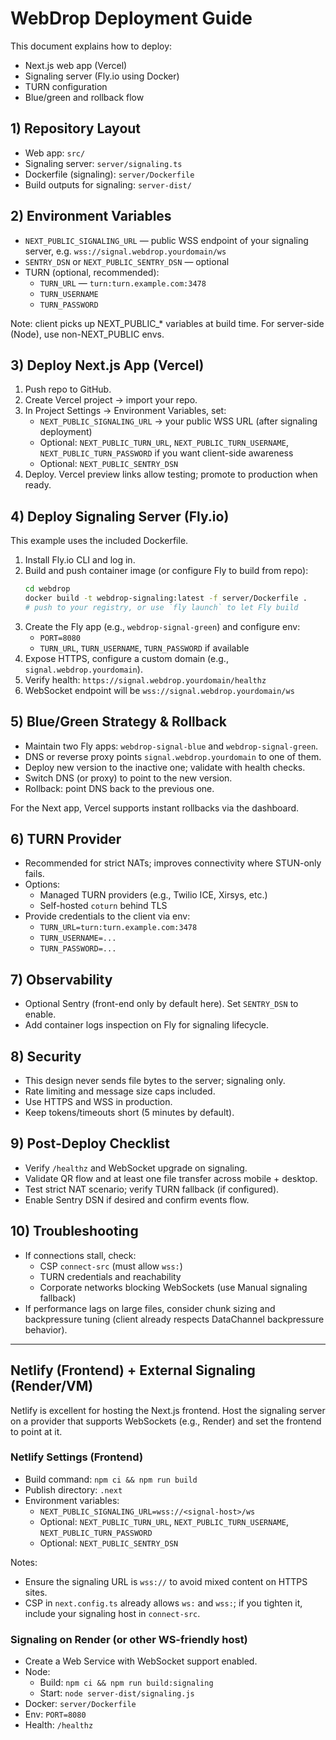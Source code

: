 # WebDrop Deployment Guide

This document explains how to deploy:
- Next.js web app (Vercel)
- Signaling server (Fly.io using Docker)
- TURN configuration
- Blue/green and rollback flow

## 1) Repository Layout
- Web app: `src/`
- Signaling server: `server/signaling.ts`
- Dockerfile (signaling): `server/Dockerfile`
- Build outputs for signaling: `server-dist/`

## 2) Environment Variables
- `NEXT_PUBLIC_SIGNALING_URL` — public WSS endpoint of your signaling server, e.g. `wss://signal.webdrop.yourdomain/ws`
- `SENTRY_DSN` or `NEXT_PUBLIC_SENTRY_DSN` — optional
- TURN (optional, recommended):
  - `TURN_URL` — `turn:turn.example.com:3478`
  - `TURN_USERNAME`
  - `TURN_PASSWORD`

Note: client picks up NEXT_PUBLIC_* variables at build time. For server-side (Node), use non-NEXT_PUBLIC envs.

## 3) Deploy Next.js App (Vercel)
1. Push repo to GitHub.
2. Create Vercel project → import your repo.
3. In Project Settings → Environment Variables, set:
   - `NEXT_PUBLIC_SIGNALING_URL` → your public WSS URL (after signaling deployment)
   - Optional: `NEXT_PUBLIC_TURN_URL`, `NEXT_PUBLIC_TURN_USERNAME`, `NEXT_PUBLIC_TURN_PASSWORD` if you want client-side awareness
   - Optional: `NEXT_PUBLIC_SENTRY_DSN`
4. Deploy. Vercel preview links allow testing; promote to production when ready.

## 4) Deploy Signaling Server (Fly.io)
This example uses the included Dockerfile.

1. Install Fly.io CLI and log in.
2. Build and push container image (or configure Fly to build from repo):
   ```bash
   cd webdrop
   docker build -t webdrop-signaling:latest -f server/Dockerfile .
   # push to your registry, or use `fly launch` to let Fly build
   ```
3. Create the Fly app (e.g., `webdrop-signal-green`) and configure env:
   - `PORT=8080`
   - `TURN_URL`, `TURN_USERNAME`, `TURN_PASSWORD` if available
4. Expose HTTPS, configure a custom domain (e.g., `signal.webdrop.yourdomain`).
5. Verify health: `https://signal.webdrop.yourdomain/healthz`
6. WebSocket endpoint will be `wss://signal.webdrop.yourdomain/ws`

## 5) Blue/Green Strategy & Rollback
- Maintain two Fly apps: `webdrop-signal-blue` and `webdrop-signal-green`.
- DNS or reverse proxy points `signal.webdrop.yourdomain` to one of them.
- Deploy new version to the inactive one; validate with health checks.
- Switch DNS (or proxy) to point to the new version.
- Rollback: point DNS back to the previous one.

For the Next app, Vercel supports instant rollbacks via the dashboard.

## 6) TURN Provider
- Recommended for strict NATs; improves connectivity where STUN-only fails.
- Options:
  - Managed TURN providers (e.g., Twilio ICE, Xirsys, etc.)
  - Self-hosted `coturn` behind TLS
- Provide credentials to the client via env:
  - `TURN_URL=turn:turn.example.com:3478`
  - `TURN_USERNAME=...`
  - `TURN_PASSWORD=...`

## 7) Observability
- Optional Sentry (front-end only by default here). Set `SENTRY_DSN` to enable.
- Add container logs inspection on Fly for signaling lifecycle.

## 8) Security
- This design never sends file bytes to the server; signaling only.
- Rate limiting and message size caps included.
- Use HTTPS and WSS in production.
- Keep tokens/timeouts short (5 minutes by default).

## 9) Post-Deploy Checklist
- Verify `/healthz` and WebSocket upgrade on signaling.
- Validate QR flow and at least one file transfer across mobile + desktop.
- Test strict NAT scenario; verify TURN fallback (if configured).
- Enable Sentry DSN if desired and confirm events flow.

## 10) Troubleshooting
- If connections stall, check:
  - CSP `connect-src` (must allow `wss:`)
  - TURN credentials and reachability
  - Corporate networks blocking WebSockets (use Manual signaling fallback)
- If performance lags on large files, consider chunk sizing and backpressure tuning (client already respects DataChannel backpressure behavior).

---

## Netlify (Frontend) + External Signaling (Render/VM)

Netlify is excellent for hosting the Next.js frontend. Host the signaling server on a provider that supports WebSockets (e.g., Render) and set the frontend to point at it.

### Netlify Settings (Frontend)
- Build command: `npm ci && npm run build`
- Publish directory: `.next`
- Environment variables:
  - `NEXT_PUBLIC_SIGNALING_URL=wss://<signal-host>/ws`
  - Optional: `NEXT_PUBLIC_TURN_URL`, `NEXT_PUBLIC_TURN_USERNAME`, `NEXT_PUBLIC_TURN_PASSWORD`
  - Optional: `NEXT_PUBLIC_SENTRY_DSN`

Notes:
- Ensure the signaling URL is `wss://` to avoid mixed content on HTTPS sites.
- CSP in `next.config.ts` already allows `ws:` and `wss:`; if you tighten it, include your signaling host in `connect-src`.

### Signaling on Render (or other WS-friendly host)
- Create a Web Service with WebSocket support enabled.
- Node:
  - Build: `npm ci && npm run build:signaling`
  - Start: `node server-dist/signaling.js`
- Docker: `server/Dockerfile`
- Env: `PORT=8080`
- Health: `/healthz`

